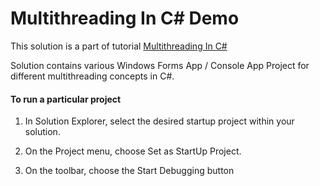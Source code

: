 # Multithreading In C# Demo


This solution is a part of tutorial [Multithreading In C#](https://kudchikarsk.github.io/multithreading-in-c-sharp/)


Solution contains various Windows Forms App / Console App Project for different multithreading concepts in C#.


#### To run a particular project

  1. In Solution Explorer, select the desired startup project within your solution.

  2. On the Project menu, choose Set as StartUp Project.

  3. On the toolbar, choose the Start Debugging button
